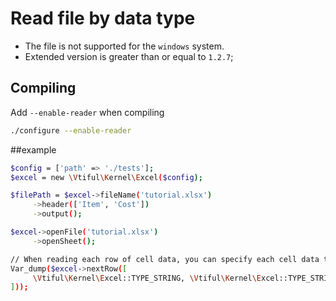 # Read file by data type

* The file is not supported for the `windows` system.
* Extended version is greater than or equal to `1.2.7`;

## Compiling

Add `--enable-reader` when compiling

```bash
./configure --enable-reader
```

##example

```bash
$config = ['path' => './tests'];
$excel = new \Vtiful\Kernel\Excel($config);

$filePath = $excel->fileName('tutorial.xlsx')
     ->header(['Item', 'Cost'])
     ->output();

$excel->openFile('tutorial.xlsx')
     ->openSheet();

// When reading each row of cell data, you can specify each cell data type to read
Var_dump($excel->nextRow([
     \Vtiful\Kernel\Excel::TYPE_STRING, \Vtiful\Kernel\Excel::TYPE_STRING
]));
```